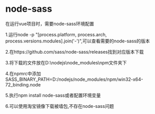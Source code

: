 # node-sass

在运行vue项目时，需要node-sass环境配置

1.运行node -p "[process.platform, process.arch, process.versions.modules].join('-')",可以查看需要的node-sass的版本

2.在https://github.com/sass/node-sass/releases找到对应版本下载

3.将下载的文件放在D:\nodejs\node_modules\npm文件夹下

4.在npmrc中添加SASS_BINARY_PATH=D:/nodejs/node_modules/npm/win32-x64-72_binding.node

5.执行npm install node-sass或者配置环境变量

6.可以使用淘宝镜像下载被墙包,不存在node-sass问题
